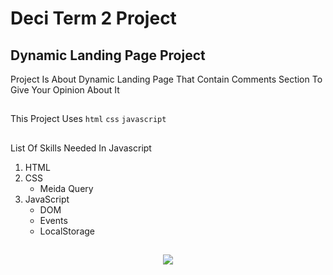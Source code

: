 # Deci Term 2 Project
## Dynamic Landing Page Project

Project Is About Dynamic Landing Page That Contain Comments Section To Give Your Opinion About It
##
This Project Uses `html` `css` `javascript`
##
List Of Skills Needed In Javascript 
1. HTML
2. CSS
   - Meida Query
3. JavaScript
   - DOM
   - Events
   - LocalStorage
##
<div id="header" align="center">
  <img src="https://mcit.gov.eg/images/tree/Digital%20Egypt%20Cubs%20Initiative.jpg">
</div>